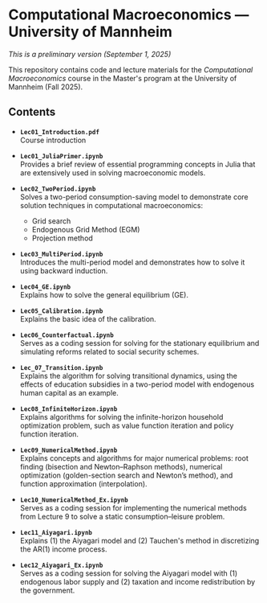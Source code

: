 # Computational Macroeconomics — University of Mannheim

*This is a preliminary version (September 1, 2025)*

This repository contains code and lecture materials for the *Computational Macroeconomics* course in the Master's program at the University of Mannheim (Fall 2025).

## Contents

- **`Lec01_Introduction.pdf`**  
  Course introduction

- **`Lec01_JuliaPrimer.ipynb`**  
  Provides a brief review of essential programming concepts in Julia that are extensively used in solving macroeconomic models.

- **`Lec02_TwoPeriod.ipynb`**  
  Solves a two-period consumption-saving model to demonstrate core solution techniques in computational macroeconomics:
  - Grid search
  - Endogenous Grid Method (EGM)
  - Projection method

- **`Lec03_MultiPeriod.ipynb`**  
  Introduces the multi-period model and demonstrates how to solve it using backward induction.

- **`Lec04_GE.ipynb`**  
  Explains how to solve the general equilibrium (GE).

- **`Lec05_Calibration.ipynb`**  
  Explains the basic idea of the calibration.

- **`Lec06_Counterfactual.ipynb`**  
  Serves as a coding session for solving for the stationary equilibrium and simulating reforms related to social security schemes.

- **`Lec_07_Transition.ipynb`**  
  Explains the algorithm for solving transitional dynamics, using the effects of education subsidies in a two-period model with endogenous human capital as an example.

- **`Lec08_InfiniteHorizon.ipynb`**  
  Explains algorithms for solving the infinite-horizon household optimization problem, such as value function iteration and policy function iteration.

- **`Lec09_NumericalMethod.ipynb`**  
  Explains concepts and algorithms for major numerical problems: root finding (bisection and Newton–Raphson methods), numerical optimization (golden-section search and Newton’s method), and function approximation (interpolation).

- **`Lec10_NumericalMethod_Ex.ipynb`**  
  Serves as a coding session for implementing the numerical methods from Lecture 9 to solve a static consumption–leisure problem.

- **`Lec11_Aiyagari.ipynb`**  
  Explains (1) the Aiyagari model and (2) Tauchen's method in discretizing the AR(1) income process.

- **`Lec12_Aiyagari_Ex.ipynb`**  
  Serves as a coding session for solving the Aiyagari model with (1) endogenous labor supply and (2) taxation and income redistribution by the government.
